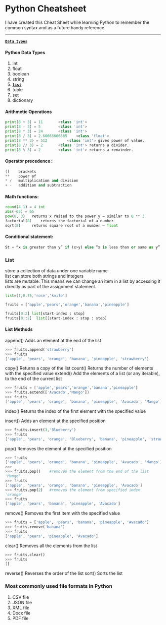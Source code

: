 # Python Cheatsheet
I have created this Cheat Sheet while learning Python to remember the common syntax and as a future handy reference.
<hr>

**[`Data types`](#python-data-types)**

#### Python Data Types
1. int
2. float
3. boolean
4. string
5. **[`list`](#list)**
6. tuple
7. set
8. dictionary

#### Arithmetic Operations
```python
print(8 + 3) = 11		<class 'int'>
print(8 - 3) = 5		<class 'int'>
print(8 * 3) = 24		<class 'int'>
print(8 / 3) = 2.66666666665	<class 'float'>
print(8 ** 3) = 512	        <class 'int'> gives power of value.
print(8 // 3) = 2		<class 'int'> returns a divider. 
print(8 % 3) = 2		<class 'int'> returns a remainder.
```

#### Operator precedence : 
```python
()    brackets
**    power of
* /   multiplication and division
+ -   addition and subtraction
```

#### Math functions:
```python
round(4.1) = 4 int
abs(-65) = 65
pow(8, 3)	returns x raised to the power y – similar to 8 ** 3
factorial(8)	returns the factorial of a number
sqrt(8)		returns square root of a number – float
```

#### Conditional statement:
```python
St = “x is greater than y” if (x>y) else “x is less than or same as y”
```

### List
store a collection of data under one variable name<br>
list can store both strings and integers<br>
lists are mutable. This means we can change an item in a list by accessing it directly as part of the assignment statement.
```python
list=[1,0.75,'rose','knife']
```
```python
fruits = ['apple','pears','orange','banana','pineapple']

```
```python
fruits[0:2] list[start-index : stop]
fruits[0::2]  list[[start-index : stop : step]
```
#### List Methods
append()	Adds an element at the end of the list
```python
>>> fruits.append('strawberry')
>>> fruits
['apple', 'pears', 'orange', 'banana', 'pineapple', 'strawberry']
```
copy()	Returns a copy of the list
count()	Returns the number of elements with the specified value
extend()	Add the elements of a list (or any iterable), to the end of the current list
```python
>>> fruits = ['apple','pears','orange','banana','pineapple']
>>> fruits.extend(['Avacado','Mango'])
>>> fruits
['apple', 'pears', 'orange', 'banana', 'pineapple', 'Avacado', 'Mango']
```
index()	Returns the index of the first element with the specified value

insert()	Adds an element at the specified position
```python
>>> fruits.insert(3,'Blueberry')
>>> fruits
['apple', 'pears', 'orange', 'Blueberry', 'banana', 'pineapple', 'strawberry']
``` 
pop()	Removes the element at the specified position
```python
>>> fruits
['apple', 'pears', 'orange', 'banana', 'pineapple', 'Avacado', 'Mango']
>>> 
>>> fruits.pop()    #removes the element from the end of the list
'Mango'
>>> fruits
['apple', 'pears', 'orange', 'banana', 'pineapple', 'Avacado']
>>> fruits.pop(2)   #removes the element from specified index
'orange'
>>> fruits
['apple', 'pears', 'banana', 'pineapple', 'Avacado']
```
remove()	Removes the first item with the specified value
```python
>>> fruits = ['apple', 'pears', 'banana', 'pineapple', 'Avacado']
>>> fruits.remove('banana')
>>> fruits
['apple', 'pears', 'pineapple', 'Avacado']
```
clear()	Removes all the elements from the list
```python
>>> fruits.clear()
>>> fruits
[]
```
reverse()	Reverses the order of the list
sort()	Sorts the list

### Most commonly used file formats in Python
1. CSV file
2. JSON file
3. XML file
4. Docx file
5. PDF file

